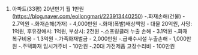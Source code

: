 1. 아파트(33평) 20년만기 월 1만원 (https://blog.naver.com/eollongmari/223913440250)
-.화재손해(건물) - 2.7억원
-.화재손해(가재) - 4,000만원
-.화재(폭발)배상책임 - 대물 20억원, 사망: 1억원, 후유장애시: 1억원, 부상시: 2천원
-.스프링클러 누출 손해 - 3.1억원
-.화재복구비용 - 1.3억원
-.가족화재벌금 - 2,000만원
-.급배수시설 누출손해 - 1,000만원
-.주택화재 임시거주비 - 10만원
-.20대 가전제품 고장수리비 - 100만원
